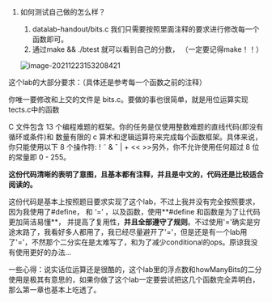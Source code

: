 

1. 如何测试自己做的怎么样？

   1. datalab-handout/bits.c 我们只需要按照里面注释的要求进行修改每一个函数即可。
   2. 通过make && ./btest 就可以看到自己的分数， （一定要记得make！！）

   ![image-20211223153208421](https://gitee.com/wzjia/picture/raw/master/OSimg/image-20211223153208421.png)

这个lab的大部分要求：（具体还是参考每一个函数之前的注释）

你唯一要修改和上交的文件是 bits.c。要做的事也很简单，就是用位运算实现tects.c中的函数

C 文件包含 13 个编程难题的框架。你的任务是仅使用整数难题的直线代码(即没有循环或条件)和 数量有限的 c 算术和逻辑运算符来完成每个函数框架。具体来说，你只能使用以下 8 个操作符: ! ˜ & ˆ | + << >>另外，你不允许使用任何超过 8 位的常量即 0 - 255。

**这份代码清晰的表明了意图，且基本都有注释，并且是中文的，代码还是比较适合阅读的。**

这份代码是基本上按照题目要求实现了这个lab，不过上我并没有完全按照要求，因为我使用了#define， 和 ‘=’ ，以及函数，使用**#define 和函数是为了让代码更加简洁易懂**， 并提高了复用性，**并且全部遵守了规则**。不过使用'='确实是穷途末路了，我看好多人都用了，我已经尽量避开了'='，但是还是有一个lab用了'='，不然那个二分实在是太难写了，和为了减少conditional的ops。原谅我没有使用更好的办法...



一些心得：说实话位运算还是很酷的，这个lab里的浮点数和howManyBits的二分使用是极其有意思的，如果你做了这个lab一定要尝试把这几个函数完全弄明白，那么第一章也基本上吃透了。



















